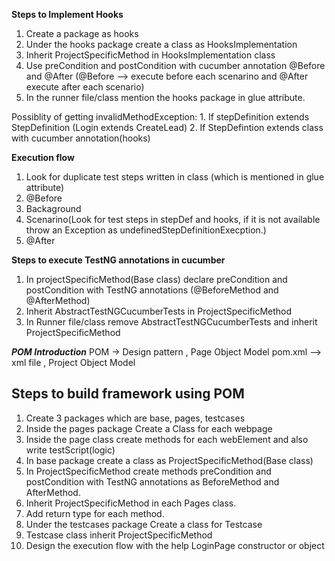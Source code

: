 **Steps to Implement Hooks**
1. Create a package as hooks
2. Under the hooks package create a class as HooksImplementation
3. Inherit ProjectSpecificMethod in HooksImplementation class
4. Use preCondition and postCondition with cucumber annotation @Before and @After (@Before --> execute before each scenarino and @After execute after each scenario)
5. In the runner file/class mention the hooks package in glue attribute.


Possiblity of getting invalidMethodException:
      1. If stepDefinition extends StepDefinition (Login extends CreateLead)
      2. If StepDefintion extends class with cucumber annotation(hooks)



**Execution flow**
1. Look for duplicate test steps written in class (which is mentioned in glue attribute)
2. @Before
3. Backaground 
4. Scenarino(Look for test steps in stepDef and hooks, if it is not available throw an Exception as undefinedStepDefinitionExecption.)
5. @After


**Steps to execute TestNG annotations in cucumber**
1. In projectSpecificMethod(Base class) declare preCondition and postCondition with TestNG annotations (@BeforeMethod and @AfterMethod)
2. Inherit AbstractTestNGCucumberTests in ProjectSpecificMethod
3. In Runner file/class remove AbstractTestNGCucumberTests and inherit ProjectSpecificMethod 






***POM Introduction***
POM  -> Design pattern , Page Object Model
pom.xml --> xml file , Project Object Model



**Steps to build framework using POM**
--------------------------------------
1. Create 3 packages which are base, pages, testcases
2. Inside the pages package Create a Class for each webpage
3. Inside the page class create methods for each webElement and also write testScript(logic)
4. In base package create a class as ProjectSpecificMethod(Base class) 
5. In ProjectSpecificMethod create methods preCondition and postCondition with TestNG annotations as BeforeMethod and AfterMethod.
6. Inherit ProjectSpecificMethod in each Pages class.
7. Add return type for each method.
8. Under the testcases package Create a class for Testcase 
9. Testcase class inherit ProjectSpecificMethod
10. Design the execution flow with the help LoginPage constructor or object




